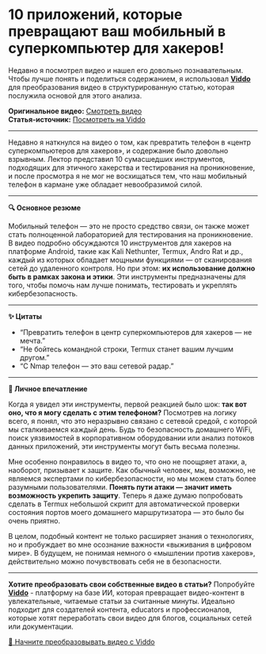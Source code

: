 # 10 приложений, которые превращают ваш мобильный в суперкомпьютер для хакеров!

Недавно я посмотрел видео и нашел его довольно познавательным. Чтобы лучше понять и поделиться содержанием, я использовал **[Viddo](https://viddo.pro/)** для преобразования видео в структурированную статью, которая послужила основой для этого анализа.

**Оригинальное видео:** [Смотреть видео](https://www.youtube.com/watch?v=ubbOuusLpUI)  
**Статья-источник:** [Посмотреть на Viddo](https://viddo.pro/zh/video-result/2aa73b1f-0b88-4042-a425-7455d153b68a)

---

Недавно я наткнулся на видео о том, как превратить телефон в «центр суперкомпьютеров для хакеров», и содержание было довольно взрывным. Лектор представил 10 сумасшедших инструментов, подходящих для этичного хакерства и тестирования на проникновение, и после просмотра я не мог не восхищаться тем, что наш мобильный телефон в кармане уже обладает невообразимой силой.

---

**🔍 Основное резюме**

Мобильный телефон — это не просто средство связи, он также может стать полноценной лабораторией для тестирования на проникновение. В видео подробно обсуждаются 10 инструментов для хакеров на платформе Android, такие как Kali Nethunter, Termux, Andro Rat и др., каждый из которых обладает мощными функциями — от сканирования сетей до удаленного контроля. Но при этом: **их использование должно быть в рамках закона и этики**. Эти инструменты предназначены для того, чтобы помочь нам лучше понимать, тестировать и укреплять кибербезопасность.

---

**✨ Цитаты**

- “Превратить телефон в центр суперкомпьютеров для хакеров — не мечта.”
- “Не бойтесь командной строки, Termux станет вашим лучшим другом.”
- “С Nmap телефон — это ваш сетевой радар.”

---

**💭 Личное впечатление**

Когда я увидел эти инструменты, первой реакцией было шок: **так вот оно, что я могу сделать с этим телефоном?** Посмотрев на логику всего, я понял, что это неразрывно связано с сетевой средой, с которой мы сталкиваемся каждый день. Будь то безопасность домашнего WiFi, поиск уязвимостей в корпоративном оборудовании или анализ потоков данных приложений, эти инструменты могут быть весьма полезны.

Мне особенно понравилось в видео то, что оно не поощряет атаки, а, наоборот, призывает к защите. Как обычный человек, мы, возможно, не являемся экспертами по кибербезопасности, но мы можем стать более разумными пользователями. **Понять пути атаки — значит иметь возможность укрепить защиту**. Теперь я даже думаю попробовать сделать в Termux небольшой скрипт для автоматической проверки состояния портов моего домашнего маршрутизатора — это было бы очень приятно.

В целом, подобный контент не только расширяет знания о технологиях, но и пробуждает во мне осознание важности «выживания в цифровом мире». В будущем, не понимая немного о «мышлении против хакеров», действительно можно почувствовать себя не в безопасности.

---

**Хотите преобразовать свои собственные видео в статьи?** Попробуйте **[Viddo](https://viddo.pro/)** - платформу на базе ИИ, которая превращает видео-контент в увлекательные, читаемые статьи за считанные минуты. Идеально подходит для создателей контента, educators и профессионалов, которые хотят переработать свои видео для блогов, социальных сетей или документации.

[🚀 Начните преобразовывать видео с Viddo](https://viddo.pro/)